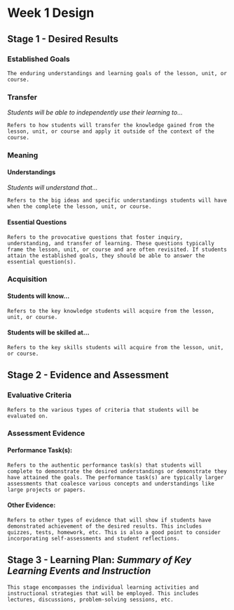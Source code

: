
# Week 1 Design

## Stage 1 - Desired Results

### Established Goals

```{note}
The enduring understandings and learning goals of the lesson, unit, or course.
```

### Transfer

_Students will be able to independently use their learning to…_

```{note}
Refers to how students will transfer the knowledge gained from the lesson, unit, or course and apply it outside of the context of the course.
```

### Meaning

#### Understandings

_Students will understand that…_

```{note}
Refers to the big ideas and specific understandings students will have when the complete the lesson, unit, or course.
```

#### Essential Questions

```{note}
Refers to the provocative questions that foster inquiry, understanding, and transfer of learning. These questions typically frame the lesson, unit, or course and are often revisited. If students attain the established goals, they should be able to answer the essential question(s).
```

### Acquisition

#### Students will know…

```{note}
Refers to the key knowledge students will acquire from the lesson, unit, or course.
```

#### Students will be skilled at…

```{note}
Refers to the key skills students will acquire from the lesson, unit, or course.
```

## Stage 2 - Evidence and Assessment

### Evaluative Criteria

```{note}
Refers to the various types of criteria that students will be evaluated on.
```

### Assessment Evidence

#### Performance Task(s):

```{note}
Refers to the authentic performance task(s) that students will complete to demonstrate the desired understandings or demonstrate they have attained the goals. The performance task(s) are typically larger assessments that coalesce various concepts and understandings like large projects or papers.
```

#### Other Evidence:

```{note}
Refers to other types of evidence that will show if students have demonstrated achievement of the desired results. This includes quizzes, tests, homework, etc. This is also a good point to consider incorporating self-assessments and student reflections.
```

## Stage 3 - Learning Plan: _Summary of Key Learning Events and Instruction_

```{note}
This stage encompasses the individual learning activities and instructional strategies that will be employed. This includes lectures, discussions, problem-solving sessions, etc.
```
